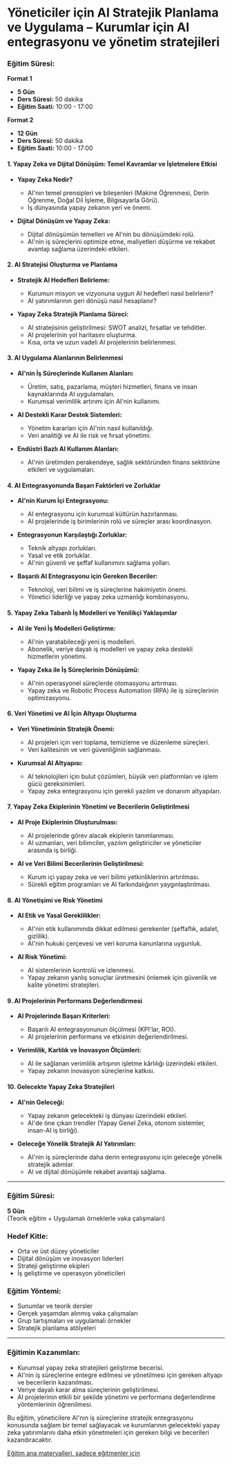 # **Yöneticiler için AI Stratejik Planlama ve Uygulama – Kurumlar için AI entegrasyonu ve yönetim stratejileri**

### Eğitim Süresi:

**Format 1**

- **5 Gün**
- **Ders Süresi:** 50 dakika
- **Eğitim Saati:** 10:00 - 17:00

**Format 2**

- **12 Gün**
- **Ders Süresi:** 50 dakika
- **Eğitim Saati:** 10:00 - 17:00

#### **1. Yapay Zeka ve Dijital Dönüşüm: Temel Kavramlar ve İşletmelere Etkisi**
- **Yapay Zeka Nedir?**
  - AI'nın temel prensipleri ve bileşenleri (Makine Öğrenmesi, Derin Öğrenme, Doğal Dil İşleme, Bilgisayarla Görü).
  - İş dünyasında yapay zekanın yeri ve önemi.
  
- **Dijital Dönüşüm ve Yapay Zeka:**
  - Dijital dönüşümün temelleri ve AI'nin bu dönüşümdeki rolü.
  - AI'nin iş süreçlerini optimize etme, maliyetleri düşürme ve rekabet avantajı sağlama üzerindeki etkileri.

#### **2. AI Stratejisi Oluşturma ve Planlama**
- **Stratejik AI Hedefleri Belirleme:**
  - Kurumun misyon ve vizyonuna uygun AI hedefleri nasıl belirlenir?
  - AI yatırımlarının geri dönüşü nasıl hesaplanır?

- **Yapay Zeka Stratejik Planlama Süreci:**
  - AI stratejisinin geliştirilmesi: SWOT analizi, fırsatlar ve tehditler.
  - AI projelerinin yol haritasını oluşturma.
  - Kısa, orta ve uzun vadeli AI projelerinin belirlenmesi.

#### **3. AI Uygulama Alanlarının Belirlenmesi**
- **AI'nin İş Süreçlerinde Kullanım Alanları:**
  - Üretim, satış, pazarlama, müşteri hizmetleri, finans ve insan kaynaklarında AI uygulamaları.
  - Kurumsal verimlilik artırımı için AI'nin kullanımı.
  
- **AI Destekli Karar Destek Sistemleri:**
  - Yönetim kararları için AI'nin nasıl kullanıldığı.
  - Veri analitiği ve AI ile risk ve fırsat yönetimi.

- **Endüstri Bazlı AI Kullanım Alanları:**
  - AI'nin üretimden perakendeye, sağlık sektöründen finans sektörüne etkileri ve uygulamaları.

#### **4. AI Entegrasyonunda Başarı Faktörleri ve Zorluklar**
- **AI'nin Kurum İçi Entegrasyonu:**
  - AI entegrasyonu için kurumsal kültürün hazırlanması.
  - AI projelerinde iş birimlerinin rolü ve süreçler arası koordinasyon.

- **Entegrasyonun Karşılaştığı Zorluklar:**
  - Teknik altyapı zorlukları.
  - Yasal ve etik zorluklar.
  - AI'nin güvenli ve şeffaf kullanımını sağlama yolları.

- **Başarılı AI Entegrasyonu için Gereken Beceriler:**
  - Teknoloji, veri bilimi ve iş süreçlerine hakimiyetin önemi.
  - Yönetici liderliği ve yapay zeka uzmanlığı kombinasyonu.

#### **5. Yapay Zeka Tabanlı İş Modelleri ve Yenilikçi Yaklaşımlar**
- **AI ile Yeni İş Modelleri Geliştirme:**
  - AI'nin yaratabileceği yeni iş modelleri.
  - Abonelik, veriye dayalı iş modelleri ve yapay zeka destekli hizmetlerin yönetimi.

- **Yapay Zeka ile İş Süreçlerinin Dönüşümü:**
  - AI'nin operasyonel süreçlerde otomasyonu artırması.
  - Yapay zeka ve Robotic Process Automation (RPA) ile iş süreçlerinin optimizasyonu.
  
#### **6. Veri Yönetimi ve AI İçin Altyapı Oluşturma**
- **Veri Yönetiminin Stratejik Önemi:**
  - AI projeleri için veri toplama, temizleme ve düzenleme süreçleri.
  - Veri kalitesinin ve veri güvenliğinin sağlanması.

- **Kurumsal AI Altyapısı:**
  - AI teknolojileri için bulut çözümleri, büyük veri platformları ve işlem gücü gereksinimleri.
  - Yapay zeka entegrasyonu için gerekli yazılım ve donanım altyapıları.

#### **7. Yapay Zeka Ekiplerinin Yönetimi ve Becerilerin Geliştirilmesi**
- **AI Proje Ekiplerinin Oluşturulması:**
  - AI projelerinde görev alacak ekiplerin tanımlanması.
  - AI uzmanları, veri bilimciler, yazılım geliştiriciler ve yöneticiler arasında iş birliği.

- **AI ve Veri Bilimi Becerilerinin Geliştirilmesi:**
  - Kurum içi yapay zeka ve veri bilimi yetkinliklerinin artırılması.
  - Sürekli eğitim programları ve AI farkındalığının yaygınlaştırılması.

#### **8. AI Yönetişimi ve Risk Yönetimi**
- **AI Etik ve Yasal Gereklilikler:**
  - AI'nin etik kullanımında dikkat edilmesi gerekenler (şeffaflık, adalet, gizlilik).
  - AI'nin hukuki çerçevesi ve veri koruma kanunlarına uygunluk.

- **AI Risk Yönetimi:**
  - AI sistemlerinin kontrolü ve izlenmesi.
  - Yapay zekanın yanlış sonuçlar üretmesini önlemek için güvenlik ve kalite yönetimi stratejileri.

#### **9. AI Projelerinin Performans Değerlendirmesi**
- **AI Projelerinde Başarı Kriterleri:**
  - Başarılı AI entegrasyonunun ölçülmesi (KPI'lar, ROI).
  - AI projelerinin performans ve etkisinin değerlendirilmesi.
  
- **Verimlilik, Karlılık ve İnovasyon Ölçümleri:**
  - AI ile sağlanan verimlilik artışının işletme kârlılığı üzerindeki etkileri.
  - Yapay zekanın inovasyon süreçlerine katkısı.

#### **10. Gelecekte Yapay Zeka Stratejileri**
- **AI'nin Geleceği:**
  - Yapay zekanın gelecekteki iş dünyası üzerindeki etkileri.
  - AI'de öne çıkan trendler (Yapay Genel Zeka, otonom sistemler, insan-AI iş birliği).

- **Geleceğe Yönelik Stratejik AI Yatırımları:**
  - AI'nin iş süreçlerinde daha derin entegrasyonu için geleceğe yönelik stratejik adımlar.
  - AI ve dijital dönüşümle rekabet avantajı sağlama.

---

### **Eğitim Süresi:**
**5 Gün**  
(Teorik eğitim + Uygulamalı örneklerle vaka çalışmaları)

### **Hedef Kitle:**
- Orta ve üst düzey yöneticiler
- Dijital dönüşüm ve inovasyon liderleri
- Strateji geliştirme ekipleri
- İş geliştirme ve operasyon yöneticileri

### **Eğitim Yöntemi:**
- Sunumlar ve teorik dersler
- Gerçek yaşamdan alınmış vaka çalışmaları
- Grup tartışmaları ve uygulamalı örnekler
- Stratejik planlama atölyeleri

---

### **Eğitimin Kazanımları:**
- Kurumsal yapay zeka stratejileri geliştirme becerisi.
- AI'nin iş süreçlerine entegre edilmesi ve yönetilmesi için gereken altyapı ve becerilerin kazanılması.
- Veriye dayalı karar alma süreçlerinin geliştirilmesi.
- AI projelerinin etkili bir şekilde yönetimi ve performans değerlendirme yöntemlerinin öğrenilmesi.
  
Bu eğitim, yöneticilere AI'nın iş süreçlerine stratejik entegrasyonu konusunda sağlam bir temel sağlayacak ve kurumlarının gelecekteki yapay zeka yatırımlarını daha etkin yönetmeleri için gereken bilgi ve becerileri kazandıracaktır.

[Eğitim ana materyalleri, sadece eğitmenler için](https://github.com/TuncerKARAARSLAN-VB/training-kit-yoneticiler-icin-yapay-zekayla-stratejik-planlama-yonetim-stratejileri-uretme)
